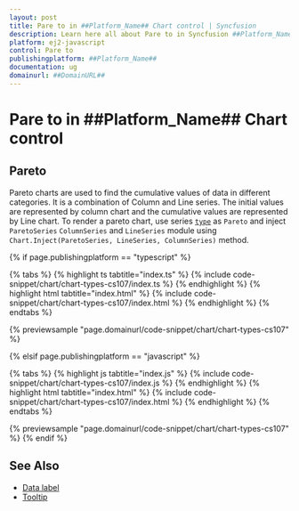 ```yaml
---
layout: post
title: Pare to in ##Platform_Name## Chart control | Syncfusion
description: Learn here all about Pare to in Syncfusion ##Platform_Name## Chart control of Syncfusion Essential JS 2 and more.
platform: ej2-javascript
control: Pare to 
publishingplatform: ##Platform_Name##
documentation: ug
domainurl: ##DomainURL##
---
```


# Pare to in ##Platform_Name## Chart control

## Pareto

Pareto charts are used to find the cumulative values of data in different categories. It is a combination of Column and Line series.
The initial values are represented by column chart and the cumulative values are represented by Line chart. To render a pareto chart, use series [`type`](../api/chart/seriesModel/#type) as `Pareto` and inject `ParetoSeries` `ColumnSeries` and  `LineSeries` module using `Chart.Inject(ParetoSeries, LineSeries, ColumnSeries)` method.

{% if page.publishingplatform == "typescript" %}

 {% tabs %}
{% highlight ts tabtitle="index.ts" %}
{% include code-snippet/chart/chart-types-cs107/index.ts %}
{% endhighlight %}
{% highlight html tabtitle="index.html" %}
{% include code-snippet/chart/chart-types-cs107/index.html %}
{% endhighlight %}
{% endtabs %}
        
{% previewsample "page.domainurl/code-snippet/chart/chart-types-cs107" %}

{% elsif page.publishingplatform == "javascript" %}

{% tabs %}
{% highlight js tabtitle="index.js" %}
{% include code-snippet/chart/chart-types-cs107/index.js %}
{% endhighlight %}
{% highlight html tabtitle="index.html" %}
{% include code-snippet/chart/chart-types-cs107/index.html %}
{% endhighlight %}
{% endtabs %}

{% previewsample "page.domainurl/code-snippet/chart/chart-types-cs107" %}
{% endif %}

## See Also

* [Data label](./data-labels/)
* [Tooltip](./tool-tip/)